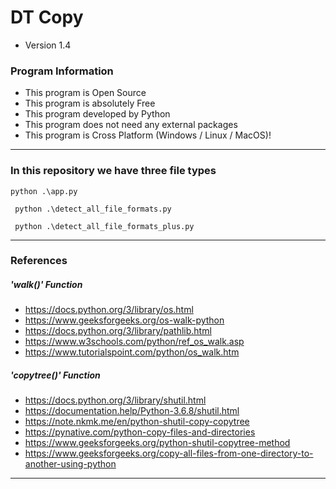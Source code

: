 # DT Copy

- Version 1.4

### Program Information

- This program is Open Source
- This program is absolutely Free
- This program developed by Python
- This program does not need any external packages
- This program is Cross Platform (Windows / Linux / MacOS)!

---

### In this repository we have three file types

```shell
python .\app.py
```

```shell
 python .\detect_all_file_formats.py
```

```shell
 python .\detect_all_file_formats_plus.py
```

---

### References

##### 'walk()' Function

- https://docs.python.org/3/library/os.html
- https://www.geeksforgeeks.org/os-walk-python
- https://docs.python.org/3/library/pathlib.html
- https://www.w3schools.com/python/ref_os_walk.asp
- https://www.tutorialspoint.com/python/os_walk.htm

##### 'copytree()' Function

- https://docs.python.org/3/library/shutil.html
- https://documentation.help/Python-3.6.8/shutil.html
- https://note.nkmk.me/en/python-shutil-copy-copytree
- https://pynative.com/python-copy-files-and-directories
- https://www.geeksforgeeks.org/python-shutil-copytree-method
- https://www.geeksforgeeks.org/copy-all-files-from-one-directory-to-another-using-python

---
